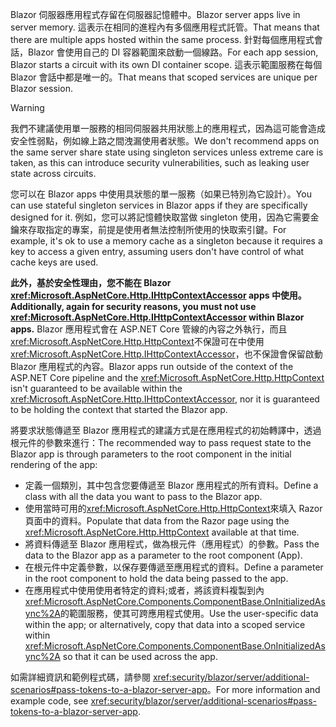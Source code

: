 <span data-ttu-id="4f1f8-101">Blazor 伺服器應用程式存留在伺服器記憶體中。</span><span class="sxs-lookup"><span data-stu-id="4f1f8-101">Blazor server apps live in server memory.</span></span> <span data-ttu-id="4f1f8-102">這表示在相同的進程內有多個應用程式託管。</span><span class="sxs-lookup"><span data-stu-id="4f1f8-102">That means that there are multiple apps hosted within the same process.</span></span> <span data-ttu-id="4f1f8-103">針對每個應用程式會話，Blazor 會使用自己的 DI 容器範圍來啟動一個線路。</span><span class="sxs-lookup"><span data-stu-id="4f1f8-103">For each app session, Blazor starts a circuit with its own DI container scope.</span></span> <span data-ttu-id="4f1f8-104">這表示範圍服務在每個 Blazor 會話中都是唯一的。</span><span class="sxs-lookup"><span data-stu-id="4f1f8-104">That means that scoped services are unique per Blazor session.</span></span>

> [!WARNING]
> <span data-ttu-id="4f1f8-105">我們不建議使用單一服務的相同伺服器共用狀態上的應用程式，因為這可能會造成安全性弱點，例如線上路之間洩漏使用者狀態。</span><span class="sxs-lookup"><span data-stu-id="4f1f8-105">We don't recommend apps on the same server share state using singleton services unless extreme care is taken, as this can introduce security vulnerabilities, such as leaking user state across circuits.</span></span>

<span data-ttu-id="4f1f8-106">您可以在 Blazor apps 中使用具狀態的單一服務（如果已特別為它設計）。</span><span class="sxs-lookup"><span data-stu-id="4f1f8-106">You can use stateful singleton services in Blazor apps if they are specifically designed for it.</span></span> <span data-ttu-id="4f1f8-107">例如，您可以將記憶體快取當做 singleton 使用，因為它需要金鑰來存取指定的專案，前提是使用者無法控制所使用的快取索引鍵。</span><span class="sxs-lookup"><span data-stu-id="4f1f8-107">For example, it's ok to use a memory cache as a singleton because it requires a key to access a given entry, assuming users don't have control of what cache keys are used.</span></span>

<span data-ttu-id="4f1f8-108">**此外，基於安全性理由，您不能在 Blazor <xref:Microsoft.AspNetCore.Http.IHttpContextAccessor> apps 中使用。**</span><span class="sxs-lookup"><span data-stu-id="4f1f8-108">**Additionally, again for security reasons, you must not use <xref:Microsoft.AspNetCore.Http.IHttpContextAccessor> within Blazor apps.**</span></span> <span data-ttu-id="4f1f8-109">Blazor 應用程式會在 ASP.NET Core 管線的內容之外執行，而且<xref:Microsoft.AspNetCore.Http.HttpContext>不保證可在中使用<xref:Microsoft.AspNetCore.Http.IHttpContextAccessor>，也不保證會保留啟動 Blazor 應用程式的內容。</span><span class="sxs-lookup"><span data-stu-id="4f1f8-109">Blazor apps run outside of the context of the ASP.NET Core pipeline and the <xref:Microsoft.AspNetCore.Http.HttpContext> isn't guaranteed to be available within the <xref:Microsoft.AspNetCore.Http.IHttpContextAccessor>, nor it is guaranteed to be holding the context that started the Blazor app.</span></span>

<span data-ttu-id="4f1f8-110">將要求狀態傳遞至 Blazor 應用程式的建議方式是在應用程式的初始轉譯中，透過根元件的參數來進行：</span><span class="sxs-lookup"><span data-stu-id="4f1f8-110">The recommended way to pass request state to the Blazor app is through parameters to the root component in the initial rendering of the app:</span></span>

* <span data-ttu-id="4f1f8-111">定義一個類別，其中包含您要傳遞至 Blazor 應用程式的所有資料。</span><span class="sxs-lookup"><span data-stu-id="4f1f8-111">Define a class with all the data you want to pass to the Blazor app.</span></span>
* <span data-ttu-id="4f1f8-112">使用當時可用的<xref:Microsoft.AspNetCore.Http.HttpContext>來填入 Razor 頁面中的資料。</span><span class="sxs-lookup"><span data-stu-id="4f1f8-112">Populate that data from the Razor page using the <xref:Microsoft.AspNetCore.Http.HttpContext> available at that time.</span></span>
* <span data-ttu-id="4f1f8-113">將資料傳遞至 Blazor 應用程式，做為根元件（應用程式）的參數。</span><span class="sxs-lookup"><span data-stu-id="4f1f8-113">Pass the data to the Blazor app as a parameter to the root component (App).</span></span>
* <span data-ttu-id="4f1f8-114">在根元件中定義參數，以保存要傳遞至應用程式的資料。</span><span class="sxs-lookup"><span data-stu-id="4f1f8-114">Define a parameter in the root component to hold the data being passed to the app.</span></span>
* <span data-ttu-id="4f1f8-115">在應用程式中使用使用者特定的資料;或者，將該資料複製到內<xref:Microsoft.AspNetCore.Components.ComponentBase.OnInitializedAsync%2A>的範圍服務，使其可跨應用程式使用。</span><span class="sxs-lookup"><span data-stu-id="4f1f8-115">Use the user-specific data within the app; or alternatively, copy that data into a scoped service within <xref:Microsoft.AspNetCore.Components.ComponentBase.OnInitializedAsync%2A> so that it can be used across the app.</span></span>

<span data-ttu-id="4f1f8-116">如需詳細資訊和範例程式碼，請參閱 <xref:security/blazor/server/additional-scenarios#pass-tokens-to-a-blazor-server-app>。</span><span class="sxs-lookup"><span data-stu-id="4f1f8-116">For more information and example code, see <xref:security/blazor/server/additional-scenarios#pass-tokens-to-a-blazor-server-app>.</span></span>
